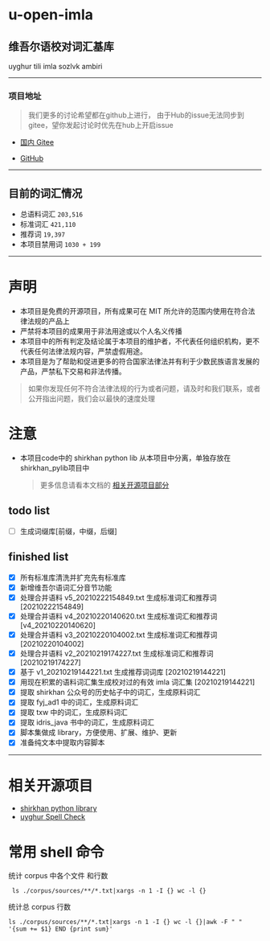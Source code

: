 # u-open-imla

## 维吾尔语校对词汇基库

uyghur tili imla sozlvk ambiri

--- 

### 项目地址

> 我们更多的讨论希望都在github上进行，
> 由于Hub的issue无法同步到gitee，望你发起讨论时优先在hub上开启issue

- [国内 Gitee](https://gitee.com/silvaq/u-open-imla)

- [GitHub](https://github.com/ishirkhan/u-open-imla)

---

## 目前的词汇情况

- 总语料词汇 ` 203,516 `
- 标准词汇 ` 421,110 `
- 推荐词  ` 19,397 `
- 本项目禁用词 ` 1030 + 199 `

---

# 声明

- 本项目是免费的开源项目，所有成果可在 MIT 所允许的范围内使用在符合法律法规的产品上
- 严禁将本项目的成果用于非法用途或以个人名义传播
- 本项目中的所有判定及结论属于本项目的维护者，不代表任何组织机构，更不代表任何法律法规内容，严禁虚假用途。
- 本项目是为了帮助和促进更多的符合国家法律法并有利于少数民族语言发展的产品，严禁私下交易和非法传播。

> 如果你发现任何不符合法律法规的行为或者问题，请及时和我们联系，或者公开指出问题，我们会以最快的速度处理

# 注意

- 本项目code中的 shirkhan python lib 从本项目中分离，单独存放在 shirkhan_pylib项目中
  > 更多信息请看本文档的  [相关开源项目部分](https://github.com/SilvaQ/shirkhan_pylib?#%E7%9B%B8%E5%85%B3%E5%BC%80%E6%BA%90%E9%A1%B9%E7%9B%AE)

## todo list

- [ ] 生成词缀库[前缀，中缀，后缀]

## finished list

- [x] 所有标准库清洗并扩充先有标准库
- [x] 新增维吾尔语词汇分音节功能
- [x] 处理合并语料 v5_20210222154849.txt 生成标准词汇和推荐词 [20210222154849]
- [x] 处理合并语料 v4_20210220140620.txt 生成标准词汇和推荐词 [v4_20210220140620]
- [x] 处理合并语料 v3_20210220104002.txt 生成标准词汇和推荐词 [20210220104002]
- [x] 处理合并语料 v2_20210219174227.txt 生成标准词汇和推荐词 [20210219174227]
- [x] 基于 v1_20210219144221.txt 生成推荐词词库 [20210219144221]
- [x] 用现在积累的语料词汇集生成校对过的有效 imla 词汇集 [20210219144221]
- [x] 提取 shirkhan 公众号的历史帖子中的词汇，生成原料词汇
- [x] 提取 fyj_ad1 中的词汇，生成原料词汇
- [x] 提取 txw 中的词汇，生成原料词汇
- [x] 提取 idris_java 书中的词汇，生成原料词汇
- [x] 脚本集做成 library，方便使用、扩展、维护、更新
- [x] 准备纯文本中提取内容脚本

---

# 相关开源项目

- [shirkhan python library](https://github.com/SilvaQ/shirkhan_pylib)
- [uyghur Spell Check](https://github.com/gheyret/UyghurEditPP)

# 常用 shell 命令

统计 corpus 中各个文件 和行数

```shell
 ls ./corpus/sources/**/*.txt|xargs -n 1 -I {} wc -l {}
```

统计总 corpus 行数

```shell
ls ./corpus/sources/**/*.txt|xargs -n 1 -I {} wc -l {}|awk -F " "  '{sum += $1} END {print sum}'
```